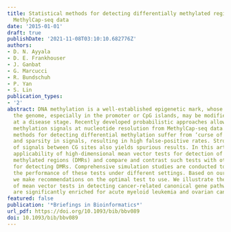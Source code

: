 ```yaml
---
title: Statistical methods for detecting differentially methylated regions based on
  MethylCap-seq data
date: '2015-01-01'
draft: true
publishDate: '2021-11-08T03:10:10.682776Z'
authors:
- D. N. Ayyala
- D. E. Frankhouser
- J. Ganbat
- G. Marcucci
- R. Bundschuh
- P. Yan
- S. Lin
publication_types:
- '2'
abstract: DNA methylation is a well-established epigenetic mark, whose pattern throughout
  the genome, especially in the promoter or CpG islands, may be modified in a cell
  at a disease stage. Recently developed probabilistic approaches allow distributing
  methylation signals at nucleotide resolution from MethylCap-seq data. Standard statistical
  methods for detecting differential methylation suffer from ‘curse of dimensionality’
  and sparsity in signals, resulting in high false-positive rates. Strong correlation
  of signals between CG sites also yields spurious results. In this article, we review
  applicability of high-dimensional mean vector tests for detection of differentially
  methylated regions (DMRs) and compare and contrast such tests with other methods
  for detecting DMRs. Comprehensive simulation studies are conducted to highlight
  the performance of these tests under different settings. Based on our observation,
  we make recommendations on the optimal test to use. We illustrate the superiority
  of mean vector tests in detecting cancer-related canonical gene pathways, which
  are significantly enriched for acute myeloid leukemia and ovarian cancer.
featured: false
publication: '*Briefings in Bioinformatics*'
url_pdf: https://doi.org/10.1093/bib/bbv089
doi: 10.1093/bib/bbv089
---
```


